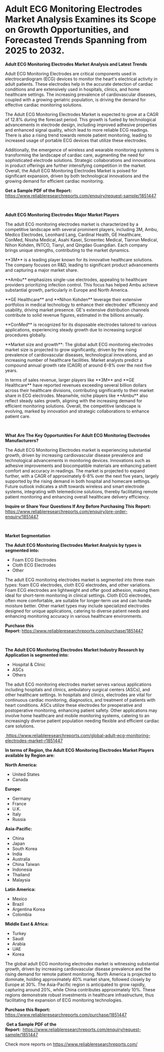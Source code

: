 <p><h1>Adult ECG Monitoring Electrodes Market Analysis Examines its Scope on Growth Opportunities, and Forecasted Trends Spanning from 2025 to 2032.</h1></p><p><strong>Adult ECG Monitoring Electrodes Market Analysis and Latest Trends</strong></p>
<p><p>Adult ECG Monitoring Electrodes are critical components used in electrocardiogram (ECG) devices to monitor the heart's electrical activity in adult patients. These electrodes help in the accurate detection of cardiac conditions and are extensively used in hospitals, clinics, and home healthcare settings. The increasing prevalence of cardiovascular diseases, coupled with a growing geriatric population, is driving the demand for effective cardiac monitoring solutions.</p><p>The Adult ECG Monitoring Electrodes Market is expected to grow at a CAGR of 12.8% during the forecast period. This growth is fueled by technological advancements in electrode design, including improved adhesive properties and enhanced signal quality, which lead to more reliable ECG readings. There is also a rising trend towards remote patient monitoring, leading to increased usage of portable ECG devices that utilize these electrodes.</p><p>Additionally, the emergence of wireless and wearable monitoring systems is transforming the landscape of cardiac care, augmenting the need for sophisticated electrode solutions. Strategic collaborations and innovations in product offerings are further intensifying competition in the market. Overall, the Adult ECG Monitoring Electrodes Market is poised for significant expansion, driven by both technological innovations and the growing demand for efficient cardiac monitoring.</p></p>
<p><strong>Get a Sample PDF of the Report:&nbsp;</strong> <a href="https://www.reliableresearchreports.com/enquiry/request-sample/1851447?utm_campaign=3059&utm_medium=2&utm_source=Github&utm_content=ia&utm_term=26032025&utm_id=adult-ecg-monitoring-electrodes">https://www.reliableresearchreports.com/enquiry/request-sample/1851447</a></p>
<p>&nbsp;</p>
<p><strong>Adult ECG Monitoring Electrodes Major Market Players</strong></p>
<p><p>The adult ECG monitoring electrodes market is characterized by a competitive landscape with several prominent players, including 3M, Ambu, Medico Electrodes, Leonhard Lang, Cardinal Health, GE Healthcare, ConMed, Nissha Medical, Asahi Kasei, Screentec Medical, Tianrun Medical, Nihon Kohden, INTCO, Tianyi, and Qingdao Guangdian. Each company brings unique strengths, contributing to the market dynamics.</p><p>**3M** is a leading player known for its innovative healthcare solutions. The company focuses on R&D, leading to significant product advancements and capturing a major market share. </p><p>**Ambu** emphasizes single-use electrodes, appealing to healthcare providers prioritizing infection control. This focus has helped Ambu achieve substantial growth, particularly in Europe and North America.</p><p>**GE Healthcare** and **Nihon Kohden** leverage their extensive portfolios in medical technology to enhance their electrodes' efficiency and usability, driving market presence. GE's extensive distribution channels contribute to solid revenue figures, estimated in the billions annually.</p><p>**ConMed** is recognized for its disposable electrodes tailored to various applications, experiencing steady growth due to increasing surgical procedures globally.</p><p>**Market size and growth**: The global adult ECG monitoring electrodes market size is projected to grow significantly, driven by the rising prevalence of cardiovascular diseases, technological innovations, and an increasing number of healthcare facilities. Market analysts predict a compound annual growth rate (CAGR) of around 6-8% over the next five years.</p><p>In terms of sales revenue, larger players like **3M** and **GE Healthcare** have reported revenues exceeding several billion dollars across their healthcare divisions, contributing significantly to their market share in ECG electrodes. Meanwhile, niche players like **Ambu** also reflect steady sales growth, aligning with the increasing demand for efficient monitoring solutions. Overall, the competitive landscape is evolving, marked by innovation and strategic collaborations to enhance patient care.</p></p>
<p>&nbsp;</p>
<p><strong>What Are The Key Opportunities For Adult ECG Monitoring Electrodes Manufacturers?</strong></p>
<p><p>The Adult ECG Monitoring Electrodes market is experiencing substantial growth, driven by increasing cardiovascular disease prevalence and technological advancements in monitoring devices. Innovations such as adhesive improvements and biocompatible materials are enhancing patient comfort and accuracy in readings. The market is projected to expand further, with a CAGR of approximately 6-8% over the next five years, largely supported by the rising demand in both hospital and homecare settings. Future outlook indicates a shift towards wireless and smart electrode systems, integrating with telemedicine solutions, thereby facilitating remote patient monitoring and enhancing overall healthcare delivery efficiency.</p></p>
<p><strong>Inquire or Share Your Questions If Any Before Purchasing This Report:</strong> <a href="https://www.reliableresearchreports.com/enquiry/pre-order-enquiry/1851447?utm_campaign=3059&utm_medium=2&utm_source=Github&utm_content=ia&utm_term=26032025&utm_id=adult-ecg-monitoring-electrodes">https://www.reliableresearchreports.com/enquiry/pre-order-enquiry/1851447</a></p>
<p>&nbsp;</p>
<p><strong>Market Segmentation</strong></p>
<p><strong>The Adult ECG Monitoring Electrodes Market Analysis by types is segmented into:</strong></p>
<p><ul><li>Foam ECG Electrodes</li><li>Cloth ECG Electrodes</li><li>Other</li></ul></p>
<p><p>The adult ECG monitoring electrodes market is segmented into three main types: foam ECG electrodes, cloth ECG electrodes, and other variations. Foam ECG electrodes are lightweight and offer good adhesion, making them ideal for short-term monitoring in clinical settings. Cloth ECG electrodes, often more comfortable, are suitable for longer-term use and can handle moisture better. Other market types may include specialized electrodes designed for unique applications, catering to diverse patient needs and enhancing monitoring accuracy in various healthcare environments.</p></p>
<p><strong>Purchase this Report:&nbsp;</strong><a href="https://www.reliableresearchreports.com/purchase/1851447?utm_campaign=3059&utm_medium=2&utm_source=Github&utm_content=ia&utm_term=26032025&utm_id=adult-ecg-monitoring-electrodes">https://www.reliableresearchreports.com/purchase/1851447</a></p>
<p>&nbsp;</p>
<p><strong>The Adult ECG Monitoring Electrodes Market Industry Research by Application is segmented into:</strong></p>
<p><ul><li>Hospital & Clinic</li><li>ASCs</li><li>Others</li></ul></p>
<p><p>The adult ECG monitoring electrodes market serves various applications including hospitals and clinics, ambulatory surgical centers (ASCs), and other healthcare settings. In hospitals and clinics, electrodes are vital for continuous cardiac monitoring, diagnostics, and treatment of patients with heart conditions. ASCs utilize these electrodes for preoperative and postoperative monitoring, enhancing patient safety. Other applications may involve home healthcare and mobile monitoring systems, catering to an increasingly diverse patient population needing flexible and efficient cardiac care solutions.</p></p>
<p><a href="https://www.reliableresearchreports.com/global-adult-ecg-monitoring-electrodes-market-r1851447?utm_campaign=3059&utm_medium=2&utm_source=Github&utm_content=ia&utm_term=26032025&utm_id=adult-ecg-monitoring-electrodes">&nbsp;https://www.reliableresearchreports.com/global-adult-ecg-monitoring-electrodes-market-r1851447</a></p>
<p><strong>In terms of Region, the Adult ECG Monitoring Electrodes Market Players available by Region are:</strong></p>
<p>
    <p> <strong> North America: </strong>
        <ul>
            <li>United States</li>
            <li>Canada</li>
        </ul>
        </p> 
    <p> <strong> Europe: </strong>
        <ul>
            <li>Germany</li>
            <li>France</li>
            <li>U.K.</li>
            <li>Italy</li>
            <li>Russia</li>
        </ul>
        </p> 
    <p> <strong> Asia-Pacific: </strong>
        <ul>
            <li>China</li>
            <li>Japan</li>
            <li>South Korea</li>
            <li>India</li>
            <li>Australia</li>
            <li>China Taiwan</li>
            <li>Indonesia</li>
            <li>Thailand</li>
            <li>Malaysia</li>
        </ul>
        </p> 
    <p> <strong> Latin America: </strong>
        <ul>
            <li>Mexico</li>
            <li>Brazil</li>
            <li>Argentina Korea</li>
            <li>Colombia</li>
        </ul>
        </p> 
    <p> <strong> Middle East & Africa: </strong>
        <ul>
            <li>Turkey</li>
            <li>Saudi</li>
            <li>Arabia</li>
            <li>UAE</li>
            <li>Korea</li>
        </ul>
    </p>
    </p>
<p><p>The global adult ECG monitoring electrodes market is witnessing substantial growth, driven by increasing cardiovascular disease prevalence and the rising demand for remote patient monitoring. North America is projected to dominate, holding approximately 40% market share, followed closely by Europe at 30%. The Asia-Pacific region is anticipated to grow rapidly, capturing around 20%, while China contributes approximately 10%. These regions demonstrate robust investments in healthcare infrastructure, thus facilitating the expansion of ECG monitoring technologies.</p></p>
<p><strong>Purchase this Report: </strong><a href="https://www.reliableresearchreports.com/purchase/1851447?utm_campaign=3059&utm_medium=2&utm_source=Github&utm_content=ia&utm_term=26032025&utm_id=adult-ecg-monitoring-electrodes">https://www.reliableresearchreports.com/purchase/1851447</a></p>
<p>&nbsp;<strong>Get a Sample PDF of the Report:&nbsp;&nbsp;</strong><a href="https://www.reliableresearchreports.com/enquiry/request-sample/1851447?utm_campaign=3059&utm_medium=2&utm_source=Github&utm_content=ia&utm_term=26032025&utm_id=adult-ecg-monitoring-electrodes">https://www.reliableresearchreports.com/enquiry/request-sample/1851447</a></p>
<p><strong></strong></p>
<p>Check more reports on <a href="https://www.reliableresearchreports.com/?utm_campaign=3059&utm_medium=2&utm_source=Github&utm_content=ia&utm_term=26032025&utm_id=adult-ecg-monitoring-electrodes">https://www.reliableresearchreports.com/</a></p>